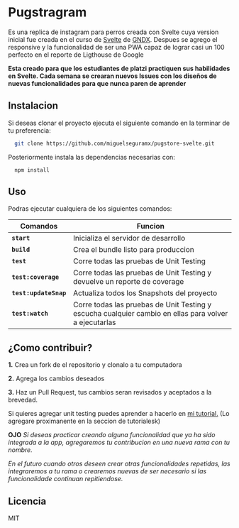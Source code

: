 # **Pugstragram**

Es una replica de instagram para perros creada con Svelte cuya version inicial fue creada en el curso de [Svelte](https://platzi.com/cursos/svelte/) de [GNDX](https://github.com/gndx). Despues se agrego el responsive y la funcionalidad de ser una PWA capaz de lograr casi un 100 perfecto en el reporte de Ligthouse de Google

**Esta creado para que los estudiantes de platzi practiquen sus habilidades en Svelte. Cada semana se crearan nuevos Issues con los diseños de nuevas funcionalidades para que nunca paren de aprender**

## Instalacion

Si deseas clonar el proyecto ejecuta el siguiente comando en la terminar de tu preferencia: 

```bash
  git clone https://github.com/miguelseguramx/pugstore-svelte.git
```

Posteriormente instala las dependencias necesarias con:

```
  npm install
```

## Uso

Podras ejecutar cualquiera de los siguientes comandos:

| Comandos | Funcion                                 |
|----------|-----------------------------------------|
| **`start`**         | Inicializa el servidor de desarrollo    |
| **`build`**         | Crea el bundle listo para produccion    |
| **`test`**          | Corre todas las pruebas de Unit Testing |
| **`test:coverage`** | Corre todas las pruebas de Unit Testing y devuelve un reporte de coverage |
| **`test:updateSnap`** | Actualiza todos los Snapshots del proyecto |
| **`test:watch`**    | Corre todas las pruebas de Unit Testing y escucha cualquier cambio en ellas para volver a ejecutarlas |


## **¿Como contribuir?**

**1.** Crea un fork de el repositorio y clonalo a tu computadora

**2.** Agrega los cambios deseados

**3.** Haz un Pull Request, tus cambios seran revisados y aceptados a la brevedad.

Si quieres agregar unit testing puedes aprender a hacerlo en [mi tutorial.](https://platzi.com/clases/svelte/) (Lo agregare proximanente en la seccion de tutorialesk)

**OJO** *Si deseas practicar creando alguna funcionalidad que ya ha sido integrada a la app, agregaremos tu contribucion en una nueva rama con tu nombre.*

*En el futuro cuando otros deseen crear otras funcionalidades repetidas, las integraremos a tu rama o crearemos nuevas de ser necesario si las funcionalidade continuan repitiendose.*

## Licencia 

MIT
